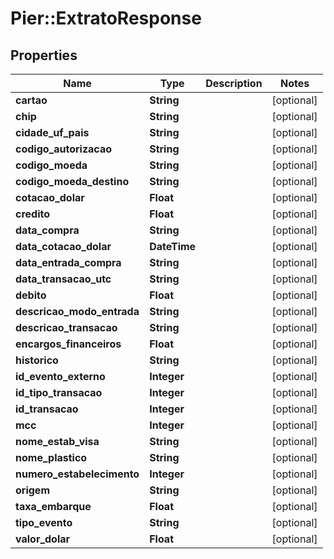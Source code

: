 # Pier::ExtratoResponse

## Properties
Name | Type | Description | Notes
------------ | ------------- | ------------- | -------------
**cartao** | **String** |  | [optional] 
**chip** | **String** |  | [optional] 
**cidade_uf_pais** | **String** |  | [optional] 
**codigo_autorizacao** | **String** |  | [optional] 
**codigo_moeda** | **String** |  | [optional] 
**codigo_moeda_destino** | **String** |  | [optional] 
**cotacao_dolar** | **Float** |  | [optional] 
**credito** | **Float** |  | [optional] 
**data_compra** | **String** |  | [optional] 
**data_cotacao_dolar** | **DateTime** |  | [optional] 
**data_entrada_compra** | **String** |  | [optional] 
**data_transacao_utc** | **String** |  | [optional] 
**debito** | **Float** |  | [optional] 
**descricao_modo_entrada** | **String** |  | [optional] 
**descricao_transacao** | **String** |  | [optional] 
**encargos_financeiros** | **Float** |  | [optional] 
**historico** | **String** |  | [optional] 
**id_evento_externo** | **Integer** |  | [optional] 
**id_tipo_transacao** | **Integer** |  | [optional] 
**id_transacao** | **Integer** |  | [optional] 
**mcc** | **Integer** |  | [optional] 
**nome_estab_visa** | **String** |  | [optional] 
**nome_plastico** | **String** |  | [optional] 
**numero_estabelecimento** | **Integer** |  | [optional] 
**origem** | **String** |  | [optional] 
**taxa_embarque** | **Float** |  | [optional] 
**tipo_evento** | **String** |  | [optional] 
**valor_dolar** | **Float** |  | [optional] 



